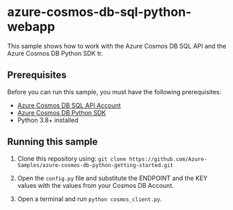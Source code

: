 # azure-cosmos-db-sql-python-webapp
This sample shows how to work with the Azure Cosmos DB SQL API and the Azure Cosmos DB Python SDK  tr.

## Prerequisites

Before you can run this sample, you must have the following prerequisites:

- [Azure Cosmos DB SQL API Account](https://docs.microsoft.com/en-us/azure/cosmos-db/sql/create-sql-api-python)
- [Azure Cosmos DB Python SDK](https://github.com/Azure/azure-sdk-for-python/tree/main/sdk/cosmos/azure-cosmos)
- Python 3.8+ installed

## Running this sample

1. Clone this repository using:
    ```git clone https://github.com/Azure-Samples/azure-cosmos-db-python-getting-started.git```

1. Open the ```config.py``` file and substitute the ENDPOINT and the KEY values with the values from your Cosmos DB Account.

1. Open a terminal and run ```python cosmos_client.py```.
